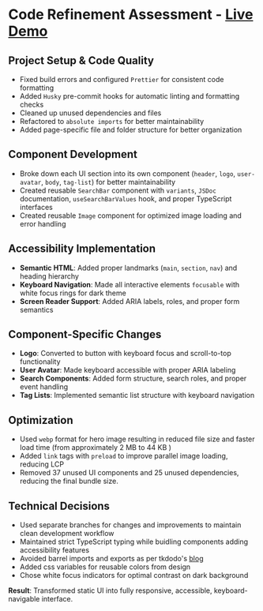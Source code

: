 # Code Refinement Assessment - [Live Demo](https://cw-fe-assestment-task-1-phi.vercel.app/)

## Project Setup & Code Quality

- Fixed build errors and configured `Prettier` for consistent code formatting
- Added `Husky` pre-commit hooks for automatic linting and formatting checks
- Cleaned up unused dependencies and files
- Refactored to `absolute imports` for better maintainability
- Added page-specific file and folder structure for better organization

## Component Development

- Broke down each UI section into its own component (`header`, `logo`, `user-avatar`, `body`, `tag-list`)  for better maintainability  
- Created reusable `SearchBar` component with `variants`, `JSDoc` documentation, `useSearchBarValues` hook, and proper TypeScript interfaces
- Created reusable `Image` component for optimized image loading and error handling

## Accessibility Implementation

- **Semantic HTML**: Added proper landmarks (`main`, `section`, `nav`) and heading hierarchy
- **Keyboard Navigation**: Made all interactive elements `focusable` with white focus rings for dark theme
- **Screen Reader Support**: Added ARIA labels, roles, and proper form semantics

## Component-Specific Changes

- **Logo**: Converted to button with keyboard focus and scroll-to-top functionality
- **User Avatar**: Made keyboard accessible with proper ARIA labeling
- **Search Components**: Added form structure, search roles, and proper event handling
- **Tag Lists**: Implemented semantic list structure with keyboard navigation

## Optimization

- Used `webp` format for hero image resulting in  reduced file size and faster load time (from approximately 2 MB to 44 KB )
- Added `link` tags with `preload` to improve parallel image loading, reducing LCP
- Removed 37 unused UI components and 25 unused dependencies, reducing the final bundle size.

## Technical Decisions

- Used separate branches for changes and improvements to maintain clean development workflow
- Maintained strict TypeScript typing while buidling components adding accessibility features
- Avoided barrel imports and exports as per tkdodo's [blog](https://tkdodo.eu/blog/please-stop-using-barrel-files)
- Added css variables for reusable colors from design
- Chose white focus indicators for optimal contrast on dark background

**Result**: Transformed static UI into fully responsive, accessible, keyboard-navigable interface.

